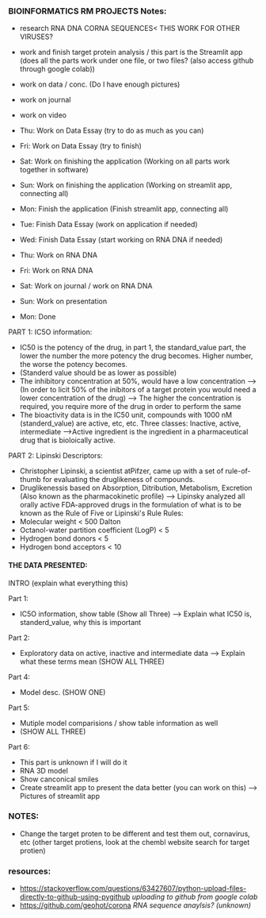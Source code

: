 ### BIOINFORMATICS RM PROJECTS Notes:

- research RNA DNA CORNA SEQUENCES< THIS WORK FOR OTHER VIRUSES?
- work and finish target protein analysis / this part is the Streamlit app (does all the parts work under one file, or two files? (also access github through google colab))
- work on data / conc. (Do I have enough pictures)
- work on journal 
- work on video

- Thu: Work on Data Essay (try to do as much as you can)
- Fri: Work on Data Essay (try to finish)
- Sat: Work on finishing the application (Working on all parts work together in software)
- Sun: Work on finishing the application (Working on streamlit app, connecting all)
- Mon: Finish the application (Finish streamlit app, connecting all)
- Tue: Finish Data Essay (work on application if needed)
- Wed: Finish Data Essay (start working on RNA DNA if needed)
- Thu: Work on RNA DNA 
- Fri: Work on RNA DNA
- Sat: Work on journal / work on RNA DNA 
- Sun: Work on presentation 
- Mon: Done

PART 1:
IC5O information:
- IC50 is the potency of the drug, in part 1, the standard_value part, the lower the number the more potency the drug becomes. Higher number, the worse the potency becomes. 
- (Standerd value should be as lower as possible)
- The inhibitory concentration at 50%, would have a low concentration 
--> (In order to licit 50% of the inibitors of a target protein you would need a lower concentration of the drug)
--> The higher the concentration is required, you require more of the drug in order to perform the same
- The bioactivity data is in the IC50 unit, compounds with 1000 nM (standerd_value) are active, etc, etc. Three classes: Inactive, active, intermediate
-->Active ingredient is the ingredient in a pharmaceutical drug that is bioloically active. 

PART 2:
Lipinski Descriptors:
- Christopher Lipinski, a scientist atPifzer, came up with a set of rule-of-thumb for evaluating the druglikeness of compounds.
- Druglikenessis based on Absorption, Ditribution, Metabolism, Excretion (Also known as the pharmacokinetic profile)
--> Lipinsky analyzed all orally active FDA-approved drugs in the formulation of what is to be known as the Rule of Five or Lipinski's Rule
Rules:
- Molecular weight < 500 Dalton 
- Octanol-water partition coefficient (LogP) < 5
- Hydrogen bond donors < 5
- Hydrogen bond acceptors < 10


#### THE DATA PRESENTED:

INTRO (explain what everything this)

Part 1: 
- IC5O information, show table (Show all Three)
--> Explain what IC50 is, standerd_value, why this is important

Part 2:
- Exploratory data on active, inactive and intermediate data
--> Explain what these terms mean (SHOW ALL THREE)

Part 4:
- Model desc. (SHOW ONE)

Part 5:
- Mutiple model comparisions / show table information as well 
- (SHOW ALL THREE)

Part 6:
- This part is unknown if I will do it
- RNA 3D model 
- Show canconical smiles
- Create streamlit app to present the data better (you can work on this) 
--> Pictures of streamlit app


### NOTES:
- Change the target proten to be different and test them out, cornavirus, etc (other target protiens, look at the chembl website search for target protien)

### resources:
- https://stackoverflow.com/questions/63427607/python-upload-files-directly-to-github-using-pygithub *uploading to github from google colab*
- https://github.com/geohot/corona *RNA sequence anaylsis? (unknown)*
